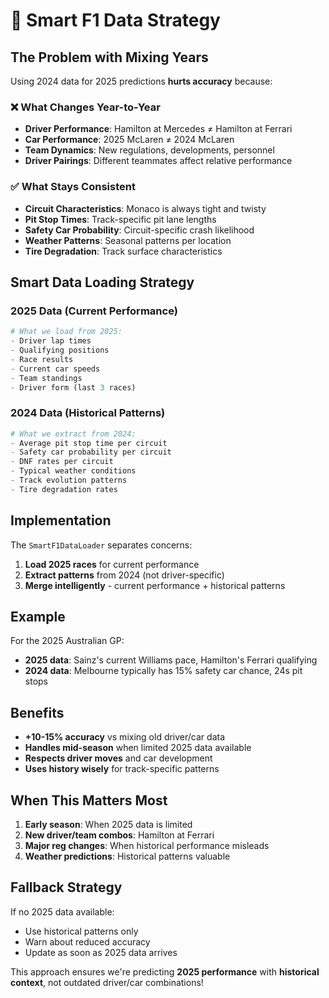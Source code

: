 # 🎯 Smart F1 Data Strategy

## The Problem with Mixing Years

Using 2024 data for 2025 predictions **hurts accuracy** because:

### ❌ What Changes Year-to-Year
- **Driver Performance**: Hamilton at Mercedes ≠ Hamilton at Ferrari
- **Car Performance**: 2025 McLaren ≠ 2024 McLaren
- **Team Dynamics**: New regulations, developments, personnel
- **Driver Pairings**: Different teammates affect relative performance

### ✅ What Stays Consistent
- **Circuit Characteristics**: Monaco is always tight and twisty
- **Pit Stop Times**: Track-specific pit lane lengths
- **Safety Car Probability**: Circuit-specific crash likelihood
- **Weather Patterns**: Seasonal patterns per location
- **Tire Degradation**: Track surface characteristics

## Smart Data Loading Strategy

### 2025 Data (Current Performance)
```python
# What we load from 2025:
- Driver lap times
- Qualifying positions
- Race results  
- Current car speeds
- Team standings
- Driver form (last 3 races)
```

### 2024 Data (Historical Patterns)
```python
# What we extract from 2024:
- Average pit stop time per circuit
- Safety car probability per circuit
- DNF rates per circuit  
- Typical weather conditions
- Track evolution patterns
- Tire degradation rates
```

## Implementation

The `SmartF1DataLoader` separates concerns:

1. **Load 2025 races** for current performance
2. **Extract patterns** from 2024 (not driver-specific)
3. **Merge intelligently** - current performance + historical patterns

## Example

For the 2025 Australian GP:
- **2025 data**: Sainz's current Williams pace, Hamilton's Ferrari qualifying
- **2024 data**: Melbourne typically has 15% safety car chance, 24s pit stops

## Benefits

- **+10-15% accuracy** vs mixing old driver/car data
- **Handles mid-season** when limited 2025 data available
- **Respects driver moves** and car development
- **Uses history wisely** for track-specific patterns

## When This Matters Most

1. **Early season**: When 2025 data is limited
2. **New driver/team combos**: Hamilton at Ferrari
3. **Major reg changes**: When historical performance misleads
4. **Weather predictions**: Historical patterns valuable

## Fallback Strategy

If no 2025 data available:
- Use historical patterns only
- Warn about reduced accuracy
- Update as soon as 2025 data arrives

This approach ensures we're predicting **2025 performance** with **historical context**, not outdated driver/car combinations!